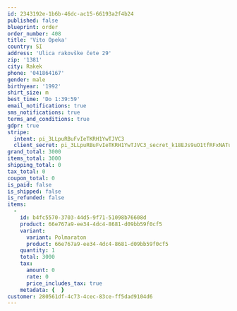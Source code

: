 ```yaml
---
id: 2343192e-1b6b-46dc-ac15-66193a2f4b24
published: false
blueprint: order
order_number: 408
title: 'Vito Opeka'
country: SI
address: 'Ulica rakovške čete 29'
zip: '1381'
city: Rakek
phone: '041864167'
gender: male
birthyear: '1992'
shirt_size: m
best_time: 'Do 1:39:59'
email_notifications: true
sms_notifications: true
terms_and_conditions: true
gdpr: true
stripe:
  intent: pi_3LLpuRBuFvIeTKRH1YwTJVC3
  client_secret: pi_3LLpuRBuFvIeTKRH1YwTJVC3_secret_k18EJs9uO1tfRFxNATupeaEcA
grand_total: 3000
items_total: 3000
shipping_total: 0
tax_total: 0
coupon_total: 0
is_paid: false
is_shipped: false
is_refunded: false
items:
  -
    id: b4fc5570-3703-44d5-9f71-51098b76608d
    product: 66e767a9-ee34-4dc4-8681-d09bb59f0cf5
    variant:
      variant: Polmaraton
      product: 66e767a9-ee34-4dc4-8681-d09bb59f0cf5
    quantity: 1
    total: 3000
    tax:
      amount: 0
      rate: 0
      price_includes_tax: true
    metadata: {  }
customer: 280561df-4c73-4cec-83ce-ff5dad9104d6
---
```

